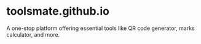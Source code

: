 # toolsmate.github.io
A one-stop platform offering essential tools like QR code generator, marks calculator, and more.
